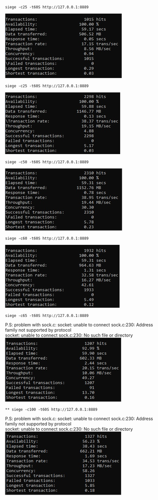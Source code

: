 ```
siege -c25 -t60S http://127.0.0.1:8889  
```
![C10](screens/c10.jpg)  
```
siege -c25 -t60S http://127.0.0.1:8889  
```
![C10](screens/c25.jpg)  
```
siege -c50 -t60S http://127.0.0.1:8889  
```
![C10](screens/c50.jpg)  
```
siege -c60 -t60S http://127.0.0.1:8889  
```
![C10](screens/c60.jpg)  
```
siege -c65 -t60S http://127.0.0.1:8889  
```
P.S: problem with sock.c:
socket: unable to connect sock.c:230: Address family not supported by protocol  
socket: unable to connect sock.c:230: No such file or directory  
![C10](screens/c65.jpg)  
```
** siege -c100 -t60S http://127.0.0.1:8889  
```
P.S: problem with sock.c:
socket: unable to connect sock.c:230: Address family not supported by protocol  
socket: unable to connect sock.c:230: No such file or directory  
![C10](screens/c100.jpg)  
